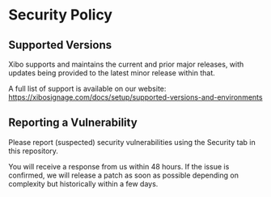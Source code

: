 # Security Policy

## Supported Versions
Xibo supports and maintains the current and prior major releases, with updates being provided to the latest minor
release within that.

A full list of support is available on our website: https://xibosignage.com/docs/setup/supported-versions-and-environments

## Reporting a Vulnerability
Please report (suspected) security vulnerabilities using the Security tab in this repository. 

You will receive a response from us within 48 hours. If the issue is confirmed, we will release a patch as soon as
possible depending on complexity but historically within a few days.